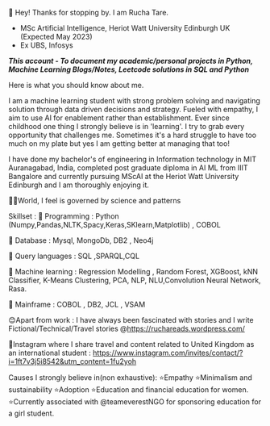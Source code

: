 👋 Hey! Thanks for stopping by. I am Rucha Tare. 
 - MSc Artificial Intelligence, Heriot Watt University Edinburgh UK (Expected May 2023)
 - Ex UBS, Infosys

 <i> <b> This account - To document my academic/personal projects in Python, Machine Learning Blogs/Notes, Leetcode solutions in SQL and Python </i> </b>

Here is what you should know about me.

I am a machine learning student with strong problem solving and navigating solution through data driven decisions and strategy. Fueled with empathy, I aim to use AI for enablement rather than establishment. Ever since childhood one thing I strongly believe is in 'learning'. I try to grab every opportunity that challenges me. Sometimes it's a hard struggle to have too much on my plate but yes I am getting better at managing that too! 

I have done my bachelor's of engineering in Information technology in MIT Auranagabad, India, completed post graduate diploma in AI ML from IIIT Bangalore and currently pursuing MScAI  at the Heriot Watt University Edinburgh and I am thoroughly enjoying it.

👩‍🔬World, I feel is governed by science and patterns 

Skillset :
📌 Programming : Python (Numpy,Pandas,NLTK,Spacy,Keras,SKlearn,Matplotlib) , COBOL

📌 Database : Mysql, MongoDb, DB2 , Neo4j 

📌 Query languages : SQL ,SPARQL,CQL

📌 Machine learning : Regression Modelling , Random Forest, XGBoost, kNN Classifier, K-Means Clustering, PCA, NLP, NLU,Convolution Neural Network, Rasa.

📌 Mainframe : COBOL , DB2, JCL , VSAM

😊Apart from work : 
I have always been fascinated with stories and I write Fictional/Technical/Travel stories
 @https://ruchareads.wordpress.com/

📱Instagram where I share travel and content related to United Kingdom as an international student : 
https://www.instagram.com/invites/contact/?i=1ft7v3j5i8542&utm_content=1fu2yoh

Causes I strongly believe in(non exhaustive): 
⭐Empathy 
⭐Minimalism and sustainability 
⭐Adoption
⭐Education and financial education for women. 
⭐Currently associated with @teameverestNGO for sponsoring education for a girl student.

